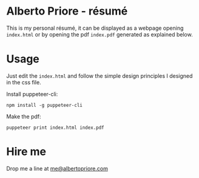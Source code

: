 # Alberto Priore - résumé

This is my personal résumé,
it can be displayed as a webpage opening `index.html`
or by opening the pdf `index.pdf` generated as explained below.

# Usage

Just edit the `index.html` and follow the simple design principles I designed in the css file.

Install puppeteer-cli:

```
npm install -g puppeteer-cli
```

Make the pdf:

```
puppeteer print index.html index.pdf
```

# Hire me

Drop me a line at me@albertopriore.com
